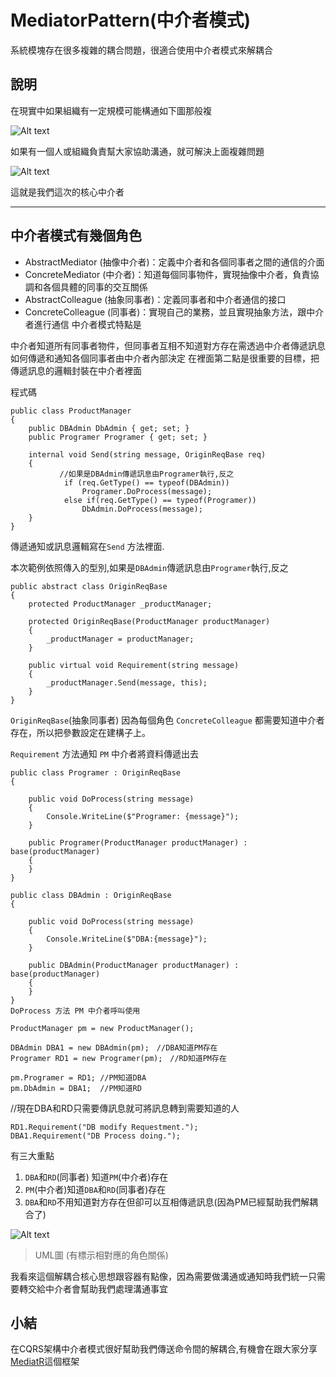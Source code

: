 # MediatorPattern(中介者模式)

系統模塊存在很多複雜的耦合問題，很適合使用中介者模式來解耦合

## 說明

在現實中如果組織有一定規模可能構通如下圖那般複

![Alt text](https://dotblogsfile.blob.core.windows.net/user/%E4%B9%9D%E6%A1%83/f718d961-2f8b-46ac-a2f7-b95af802f23a/1549790323_53498.png "Optional title")


如果有一個人或組織負責幫大家協助溝通，就可解決上面複雜問題

![Alt text](https://dotblogsfile.blob.core.windows.net/user/%E4%B9%9D%E6%A1%83/f718d961-2f8b-46ac-a2f7-b95af802f23a/1549790493_52417.png "Optional title")


這就是我們這次的核心中介者

-----

## 中介者模式有幾個角色

* AbstractMediator (抽像中介者)：定義中介者和各個同事者之間的通信的介面
* ConcreteMediator (中介者)：知道每個同事物件，實現抽像中介者，負責協調和各個具體的同事的交互關係
* AbstractColleague (抽象同事者)：定義同事者和中介者通信的接口
* ConcreteColleague (同事者)：實現自己的業務，並且實現抽象方法，跟中介者進行通信
中介者模式特點是

中介者知道所有同事者物件，但同事者互相不知道對方存在需透過中介者傳遞訊息
如何傳遞和通知各個同事者由中介者內部決定
在裡面第二點是很重要的目標，把傳遞訊息的邏輯封裝在中介者裡面

程式碼

    public class ProductManager
    {
        public DBAdmin DbAdmin { get; set; }
        public Programer Programer { get; set; }

        internal void Send(string message, OriginReqBase req)
        {
    　　　　　　 //如果是DBAdmin傳遞訊息由Programer執行,反之
                if (req.GetType() == typeof(DBAdmin))
                    Programer.DoProcess(message);
                else if(req.GetType() == typeof(Programer))
                    DbAdmin.DoProcess(message);
        }
    }

 傳遞通知或訊息邏輯寫在`Send` 方法裡面.

本次範例依照傳入的型別,如果是`DBAdmin`傳遞訊息由`Programer`執行,反之

    public abstract class OriginReqBase
    {
        protected ProductManager _productManager;

        protected OriginReqBase(ProductManager productManager)
        {
            _productManager = productManager;
        }

        public virtual void Requirement(string message)
        {
            _productManager.Send(message, this);
        }
    }

`OriginReqBase`(抽象同事者) 因為每個角色 `ConcreteColleague` 都需要知道中介者存在，所以把參數設定在建構子上。

`Requirement` 方法通知 `PM` 中介者將資料傳遞出去

    public class Programer : OriginReqBase
    {

        public void DoProcess(string message)
        {
            Console.WriteLine($"Programer: {message}");
        }

        public Programer(ProductManager productManager) : base(productManager)
        {
        }
    }

    public class DBAdmin : OriginReqBase
    {

        public void DoProcess(string message)
        {
            Console.WriteLine($"DBA:{message}");
        }

        public DBAdmin(ProductManager productManager) : base(productManager)
        {
        }
    }
    DoProcess 方法 PM 中介者呼叫使用

    ProductManager pm = new ProductManager();

    DBAdmin DBA1 = new DBAdmin(pm);　//DBA知道PM存在
    Programer RD1 = new Programer(pm);　//RD知道PM存在

    pm.Programer = RD1; //PM知道DBA
    pm.DbAdmin = DBA1;  //PM知道RD

//現在DBA和RD只需要傳訊息就可將訊息轉到需要知道的人

    RD1.Requirement("DB modify Requestment.");
    DBA1.Requirement("DB Process doing.");

有三大重點

1. `DBA`和`RD`(同事者) 知道`PM`(中介者)存在
2. `PM`(中介者)知道`DBA`和`RD`(同事者)存在
3. `DBA`和`RD`不用知道對方存在但卻可以互相傳遞訊息(因為PM已經幫助我們解耦合了)

![Alt text](https://dotblogsfile.blob.core.windows.net/user/%E4%B9%9D%E6%A1%83/f718d961-2f8b-46ac-a2f7-b95af802f23a/1549792143_37531.png "Optional title")

> UML圖 (有標示相對應的角色關係)

我看來這個解耦合核心思想跟容器有點像，因為需要做溝通或通知時我們統一只需要轉交給中介者會幫助我們處理溝通事宜

## 小結

在CQRS架構中介者模式很好幫助我們傳送命令間的解耦合,有機會在跟大家分享[MediatR](https://github.com/jbogard/MediatR)這個框架
